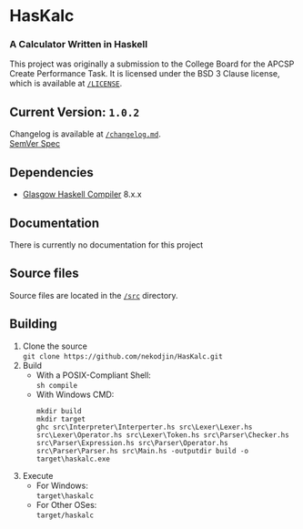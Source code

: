 # HasKalc
### A Calculator Written in Haskell

This project was originally a submission to the College Board for the APCSP
Create Performance Task. It is licensed under the BSD 3 Clause license, which
is available at [`/LICENSE`](./LICENSE).

## Current Version: `1.0.2`
Changelog is available at [`/changelog.md`](./changelog.md).
<br>
[SemVer Spec](https://semver.org)

## Dependencies
- [Glasgow Haskell Compiler](https://haskell.org/ghc/) 8.x.x

## Documentation
There is currently no documentation for this project

## Source files
Source files are located in the [`/src`](./src/) directory.

## Building

1.  Clone the source
    <br>
    `git clone https://github.com/nekodjin/HasKalc.git`
2.  Build
    - With a POSIX-Compliant Shell:
      <br>
      `sh compile`
    - With Windows CMD:
      <br>
      ```
      mkdir build
      mkdir target
      ghc src\Interpreter\Interperter.hs src\Lexer\Lexer.hs src\Lexer\Operator.hs src\Lexer\Token.hs src\Parser\Checker.hs src\Parser\Expression.hs src\Parser\Operator.hs src\Parser\Parser.hs src\Main.hs -outputdir build -o target\haskalc.exe
      ```
3.  Execute
    - For Windows:
      <br>
      `target\haskalc`
    - For Other OSes:
      <br>
      `target/haskalc`
